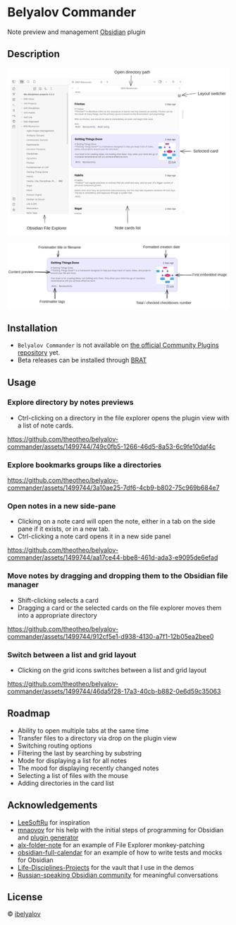 # Belyalov Commander

Note preview and management [Obsidian](https://obsidian.md/) plugin

## Description
![Example](docs/example.png)

![Note card example with description](docs/note-card.png)

## Installation

- `Belyalov Commander` is not available on [the official Community Plugins repository](https://obsidian.md/plugins) yet.
- Beta releases can be installed through [BRAT](https://github.com/TfTHacker/obsidian42-brat)

## Usage

### Explore directory by notes previews

- Ctrl-clicking on a directory in the file explorer opens the plugin view with a list of note cards.

https://github.com/theotheo/belyalov-commander/assets/1499744/749c0fb5-1266-46d5-8a53-6c9fe10daf4c

### Explore bookmarks groups like a directories


https://github.com/theotheo/belyalov-commander/assets/1499744/3a10ae25-7df6-4cb9-b802-75c969b684e7


### Open notes in a new side-pane

- Clicking on a note card will open the note, either in a tab on the side pane  if it exists, or in a new tab.
- Ctrl-clicking a note card opens it in a new side panel

https://github.com/theotheo/belyalov-commander/assets/1499744/aa17ce44-bbe8-461d-ada3-e9095de6efad

### Move notes by dragging and dropping them to the Obsidian file manager

- Shift-clicking selects a card
- Dragging a card or the selected cards on the file explorer moves them into a appropriate directory

https://github.com/theotheo/belyalov-commander/assets/1499744/912cf5e1-d938-4130-a7f1-12b05ea2bee0

### Switch between a list and grid layout

- Clicking on the grid icons switches between a list and grid layout 

https://github.com/theotheo/belyalov-commander/assets/1499744/46da5f28-17a3-40cb-b882-0e6d59c35063

## Roadmap

- Ability to open multiple tabs at the same time
- Transfer files to a directory via drop on the plugin view
- Switching routing options
- Filtering the last by searching by substring
- Mode for displaying a list for all notes
- The mood for displaying recently changed notes
- Selecting a list of files with the mouse
- Adding directories in the card list

## Acknowledgements

- [LeeSoftRu](https://github.com/LeeSoftRu) for inspiration
- [mnaovov](https://github.com/mnaoumov) for his help with the initial steps of programming for Obsidian and [plugin generator](https://github.com/mnaoumov/generator-obsidian-plugin)
- [alx-folder-note](https://github.com/aidenlx/alx-folder-note ) for an example of File Explorer monkey-patching 
- [obsidian-full-calendar](https://github.com/davish/obsidian-full-calendar ) for an example of how to write tests and mocks for Obsidian
- [Life-Disciplines-Projects](https://github.com/uwidev/life-disciplines-projects) for the vault that I use in the demos
- [Russian-speaking Obsidian community](https://t.me/obsidian_z) for meaningful conversations

## License

 © [ibelyalov](https://github.com/theotheo/)
